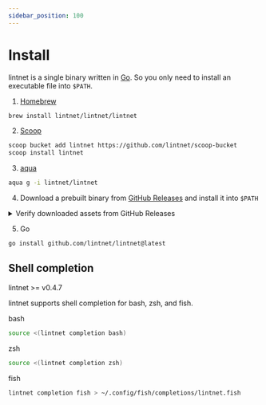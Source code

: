 ```yaml
---
sidebar_position: 100
---
```


# Install

lintnet is a single binary written in [Go](https://go.dev/).
So you only need to install an executable file into `$PATH`.

1. [Homebrew](https://brew.sh/)

```sh
brew install lintnet/lintnet/lintnet
```

2. [Scoop](https://scoop.sh/)

```sh
scoop bucket add lintnet https://github.com/lintnet/scoop-bucket
scoop install lintnet
```

3. [aqua](https://aquaproj.github.io/)

```sh
aqua g -i lintnet/lintnet
```

4. Download a prebuilt binary from [GitHub Releases](https://github.com/lintnet/lintnet/releases) and install it into `$PATH`

<details>
<summary>Verify downloaded assets from GitHub Releases</summary>

You can verify downloaded assets using some tools.

1. [GitHub CLI](https://cli.github.com/)
1. [slsa-verifier](https://github.com/slsa-framework/slsa-verifier)
1. [Cosign](https://github.com/sigstore/cosign)

--

1. GitHub CLI

lintnet >= v0.4.8

You can install GitHub CLI by aqua.

```sh
aqua g -i cli/cli
```

```sh
gh release download -R lintnet/lintnet v0.4.8 -p lintnet_darwin_arm64.tar.gz
gh attestation verify lintnet_darwin_arm64.tar.gz \
  -R lintnet/lintnet \
  --signer-workflow suzuki-shunsuke/go-release-workflow/.github/workflows/release.yaml
```

2. slsa-verifier

You can install slsa-verifier by aqua.

```sh
aqua g -i slsa-framework/slsa-verifier
```

```sh
gh release download -R lintnet/lintnet v0.4.8 -p lintnet_darwin_arm64.tar.gz  -p multiple.intoto.jsonl
slsa-verifier verify-artifact lintnet_darwin_arm64.tar.gz \
  --provenance-path multiple.intoto.jsonl \
  --source-uri github.com/lintnet/lintnet \
  --source-tag v0.4.8
```

3. Cosign

You can install Cosign by aqua.

```sh
aqua g -i sigstore/cosign
```

```sh
gh release download -R lintnet/lintnet v0.4.8
cosign verify-blob \
  --signature lintnet_0.4.8_checksums.txt.sig \
  --certificate lintnet_0.4.8_checksums.txt.pem \
  --certificate-identity-regexp 'https://github\.com/suzuki-shunsuke/go-release-workflow/\.github/workflows/release\.yaml@.*' \
  --certificate-oidc-issuer "https://token.actions.githubusercontent.com" \
  lintnet_0.4.8_checksums.txt
```

After verifying the checksum, verify the artifact.

```sh
cat lintnet_0.4.8_checksums.txt | sha256sum -c --ignore-missing
```

</details>

5. Go

```sh
go install github.com/lintnet/lintnet@latest
```

## Shell completion

lintnet >= v0.4.7

lintnet supports shell completion for bash, zsh, and fish.

bash

```sh
source <(lintnet completion bash)
```

zsh

```sh
source <(lintnet completion zsh)
```

fish

```sh
lintnet completion fish > ~/.config/fish/completions/lintnet.fish
```
